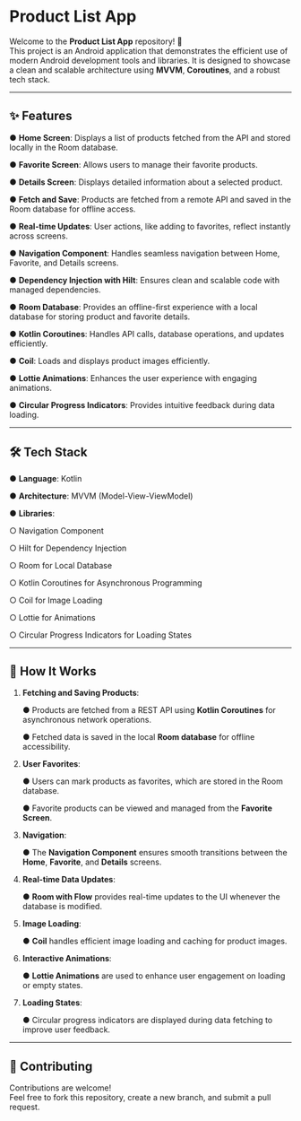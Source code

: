# Product List App

Welcome to the **Product List App** repository! 🎉  
This project is an Android application that demonstrates the efficient use of modern Android development tools and libraries. It is designed to showcase a clean and scalable architecture using **MVVM**, **Coroutines**, and a robust tech stack.

---

## ✨ Features

● **Home Screen**: Displays a list of products fetched from the API and stored locally in the Room database.  

● **Favorite Screen**: Allows users to manage their favorite products.  

● **Details Screen**: Displays detailed information about a selected product.  

● **Fetch and Save**: Products are fetched from a remote API and saved in the Room database for offline access.  

● **Real-time Updates**: User actions, like adding to favorites, reflect instantly across screens.  

● **Navigation Component**: Handles seamless navigation between Home, Favorite, and Details screens.  

● **Dependency Injection with Hilt**: Ensures clean and scalable code with managed dependencies.  

● **Room Database**: Provides an offline-first experience with a local database for storing product and favorite details. 

● **Kotlin Coroutines**: Handles API calls, database operations, and updates efficiently. 

● **Coil**: Loads and displays product images efficiently.  

● **Lottie Animations**: Enhances the user experience with engaging animations.  

● **Circular Progress Indicators**: Provides intuitive feedback during data loading.

---

## 🛠️ Tech Stack

● **Language**: Kotlin  

● **Architecture**: MVVM (Model-View-ViewModel)  

● **Libraries**:  

  ○ Navigation Component  
  
  ○ Hilt for Dependency Injection  
  
  ○ Room for Local Database  
  
  ○ Kotlin Coroutines for Asynchronous Programming  
  
  ○ Coil for Image Loading  
  
  ○ Lottie for Animations  
  
  ○ Circular Progress Indicators for Loading States  

---

## 🚀 How It Works

1. **Fetching and Saving Products**:
   
   ● Products are fetched from a REST API using **Kotlin Coroutines** for asynchronous network operations.
   
   ● Fetched data is saved in the local **Room database** for offline accessibility.  

2. **User Favorites**:
   
   ● Users can mark products as favorites, which are stored in the Room database.
   
   ● Favorite products can be viewed and managed from the **Favorite Screen**.  

3. **Navigation**:
 
   ● The **Navigation Component** ensures smooth transitions between the **Home**, **Favorite**, and **Details** screens.  

4. **Real-time Data Updates**:
    
   ● **Room with Flow** provides real-time updates to the UI whenever the database is modified.  

5. **Image Loading**:
    
   ● **Coil** handles efficient image loading and caching for product images.  

6. **Interactive Animations**:
     
   ● **Lottie Animations** are used to enhance user engagement on loading or empty states.  

7. **Loading States**:
    
   ● Circular progress indicators are displayed during data fetching to improve user feedback.

---

## 🤝 Contributing
Contributions are welcome! <br>
Feel free to fork this repository, create a new branch, and submit a pull request.


